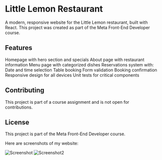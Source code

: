 # Little Lemon Restaurant
A modern, responsive website for the Little Lemon restaurant, built with React. This project was created as part of the Meta Front-End Developer course.

## Features
Homepage with hero section and specials
About page with restaurant information
Menu page with categorized dishes
Reservations system with:
Date and time selection
Table booking
Form validation
Booking confirmation
Responsive design for all devices
Unit tests for critical components

## Contributing
This project is part of a course assignment and is not open for contributions.

## License
This project is part of the Meta Front-End Developer course.

Here are screenshots of my website:

![Screenshot](https://github.com/user-attachments/assets/0b6a82ce-5444-4c95-9606-97a92b1c30f3)
![Screenshot2](https://github.com/user-attachments/assets/2d021dd0-8411-48a0-b5e6-401ffb238de5)
